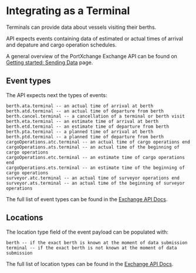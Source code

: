 # Integrating as a Terminal

Terminals can provide data about vessels visiting their berths.

API expects events containing data of estimated or actual times of arrival and depature and cargo operation schedules.

A general overview of the PortXchange Exchange API can be found on [Getting started: Sending Data](/sending-data/index.md) page.

## Event types

The API expects next the types of events:

```
berth.ata.terminal -- an actual time of arrival at berth
berth.atd.terminal -- an actual time of departure from berth
berth.cancel.terminal -- a cancellation of a terminal or berth visit
berth.eta.terminal -- an estimate time of arrival at berth
berth.etd.terminal -- an estimate time of departure from berth
berth.pta.terminal -- a planned time of arrival at berth
berth.ptd.terminal -- a planned time of departure from berth
cargoOperations.atc.terminal -- an actual time of cargo operations end
cargoOperations.ats.terminal -- an actual time of the beginning of cargo operations
cargoOperations.etc.terminal -- an estimate time of cargo operations end
cargoOperations.ets.terminal -- an estimate time of the beginning of cargo operations
surveyor.atc.terminal -- an actual time of surveyor operations end
surveyor.ats.terminal -- an actual time of the beginning of surveyor operations
```

The full list of event types can be found in the [Exchange API Docs](https://portxchange.github.io/exchange-api-docs/#/routes/post-event).

## Locations

The location type field of the event payload can be populated with:

```
berth -- if the exact berth is known at the moment of data submission
terminal -- if the exact berth is not known at the moment of data submission
```

The full list of location types can be found in the [Exchange API Docs](https://portxchange.github.io/exchange-api-docs/#/routes/post-event).
